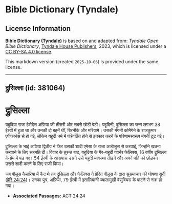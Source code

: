 # Bible Dictionary (Tyndale)

## License Information

**Bible Dictionary (Tyndale)** is based on and adapted from: _Tyndale Open Bible Dictionary_, [Tyndale House Publishers](https://tyndaleopenresources.com/), 2023, which is licensed under a [CC BY-SA 4.0 license](https://creativecommons.org/licenses/by-sa/4.0/legalcode.en).

This markdown version (created `2025-10-06`) is provided under the same license.



--------------------------------

## द्रुसिल्ला (id: 381064)

द्रुसिल्ला
==========

यहूदिया राजा हेरोदेस अग्रिप्पा की तीसरी और सबसे छोटी बेटी। यहूदिनी, द्रुसिल्ला का जन्म लगभग 38 ईस्वी में हुआ था और उनकी दो बहनें थीं, बिरनीके और मरियामे। उसकी मंगनी कोमैगेने के राजकुमार एपीफानेस से हो गई, लेकिन यहूदी धर्म में परिवर्तित होने से इनकार करने के परिणामस्वरूप मंगनी टूट गई।

द्रुसिल्ला के भाई अग्रिप्पा द्वितीय ने फिर उसकी शादी एमेसा के राजा अजीजुस से करवाई, जिन्होंने खतना करवाने के लिए सहमति दी। विवाह के तुरन्त बाद, यहूदिया के गैर\-यहूदी गवर्नर फेलिक्स, 16 वर्षीय द्रुसिल्ला के प्रेम में पड़ गए। 54 ईस्वी के आसपास उसने उसे यहूदी व्यवस्था तोड़ने और अपने पति को छोड़कर उससे शादी करने के लिए राजी किया।

जब पौलुस कैसरिया में कैद थे तब द्रुसिल्ला और फेलिक्स ने प्रेरित पौलुस के द्वारा सुसमाचार की घोषणा सुनी ([प्रेरि 24:24](https://ref.ly/Acts24:24))। उनका पुत्र, अग्रिप्पा, 79 ईस्वी में इतालियानी ज्वालामुखी वेसुवियस के फटने से नाश हो गया।

* **Associated Passages:** ACT 24:24

